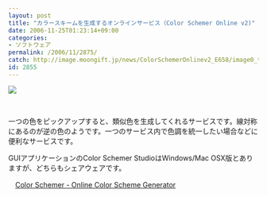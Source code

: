 ```yaml
---
layout: post
title: "カラースキームを生成するオンラインサービス（Color Schemer Online v2)"
date: 2006-11-25T01:23:14+09:00
categories:
- ソフトウェア
permalink: /2006/11/2875/
catch: http://image.moongift.jp/news/ColorSchemerOnlinev2_E658/image0_thumb.png
id: 2855
---
```

[![](http://image.moongift.jp/news/ColorSchemerOnlinev2_E658/image0_thumb.png)](http://image.moongift.jp/news/ColorSchemerOnlinev2_E658/image02.png) 

&nbsp;

 

一つの色をピックアップすると、類似色を生成してくれるサービスです。線対称にあるのが逆の色のようです。一つのサービス内で色調を統一したい場合などに便利なサービスです。

 

GUIアプリケーションのColor Schemer StudioはWindows/Mac OSX版とありますが、どちらもシェアウェアです。

 

　[Color Schemer - Online Color Scheme Generator](http://colorschemer.com/online.html)

